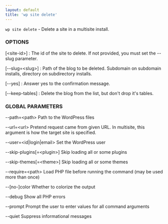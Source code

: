 ```yaml
---
layout: default
title: 'wp site delete'
---
```


`wp site delete` - Delete a site in a multisite install.

### OPTIONS

[&lt;site-id&gt;]
: The id of the site to delete. If not provided, you must set the --slug parameter.

[\--slug=&lt;slug&gt;]
: Path of the blog to be deleted. Subdomain on subdomain installs, directory on subdirectory installs.

[\--yes]
: Answer yes to the confirmation message.

[\--keep-tables]
: Delete the blog from the list, but don't drop it's tables.

### GLOBAL PARAMETERS

  \--path=&lt;path&gt;
      Path to the WordPress files

  \--url=&lt;url&gt;
      Pretend request came from given URL. In multisite, this argument is how the target site is specified.

  \--user=&lt;id|login|email&gt;
      Set the WordPress user

  \--skip-plugins[=&lt;plugin&gt;]
      Skip loading all or some plugins

  \--skip-themes[=&lt;theme&gt;]
      Skip loading all or some themes

  \--require=&lt;path&gt;
      Load PHP file before running the command (may be used more than once)

  \--[no-]color
      Whether to colorize the output

  \--debug
      Show all PHP errors

  \--prompt
      Prompt the user to enter values for all command arguments

  \--quiet
      Suppress informational messages



